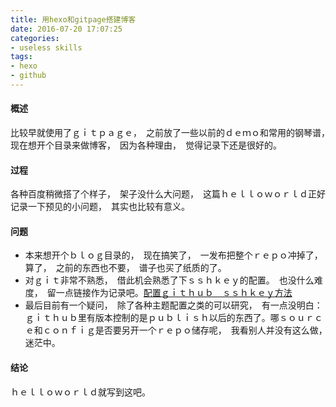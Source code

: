 ```yaml
---
title: 用hexo和gitpage搭建博客
date: 2016-07-20 17:07:25
categories:
- useless skills
tags:
- hexo
- github
---
```

#### 概述
比较早就使用了ｇｉｔｐａｇｅ，　之前放了一些以前的ｄｅｍｏ和常用的钢琴谱，　现在想开个目录来做博客，　因为各种理由，　觉得记录下还是很好的。
#### 过程
各种百度稍微搭了个样子，　架子没什么大问题，　这篇ｈｅｌｌｏｗｏｒｌｄ正好记录一下预见的小问题，　其实也比较有意义。
#### 问题
+ 本来想开个ｂｌｏｇ目录的，　现在搞笑了，　一发布把整个ｒｅｐｏ冲掉了，　算了，　之前的东西也不要，　谱子也买了纸质的了。
+ 对ｇｉｔ非常不熟悉，　借此机会熟悉了下ｓｓｈｋｅｙ的配置。　也没什么难度，　留一点链接作为记录吧。[配置ｇｉｔｈｕｂ　ｓｓｈｋｅｙ方法](https://help.github.com/articles/generating-an-ssh-key/)
+ 最后目前有一个疑问，　除了各种主题配置之类的可以研究，　有一点没明白：ｇｉｔｈｕｂ里有版本控制的是ｐｕｂｌｉｓｈ以后的东西了。哪ｓｏｕｒｃｅ和ｃｏｎｆｉｇ是否要另开一个ｒｅｐｏ储存呢，　我看别人并没有这么做，　迷茫中。

#### 结论
ｈｅｌｌｏｗｏｒｌｄ就写到这吧。

